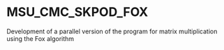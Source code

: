 # MSU_CMC_SKPOD_FOX
Development of a parallel version of the program for matrix multiplication using the Fox algorithm
